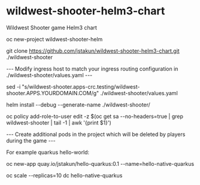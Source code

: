 # wildwest-shooter-helm3-chart
Wildwest Shooter game Helm3 chart

oc new-project wildwest-shooter-helm

git clone https://github.com/jstakun/wildwest-shooter-helm3-chart.git ./wildwest-shooter

--- Modify ingress host to match your ingress routing configuration in ./wildwest-shooter/values.yaml ---

sed -i "s/wildwest-shooter.apps-crc.testing/wildwest-shooter.APPS.YOURDOMAIN.COM/g" ./wildwest-shooter/values.yaml

helm install --debug --generate-name ./wildwest-shooter/

oc policy add-role-to-user edit -z $(oc get sa --no-headers=true | grep wildwest-shooter | tail -1 | awk '{print $1}')

--- Create additional pods in the project which will be deleted by players during the game ---

For example quarkus hello-world:

oc new-app quay.io/jstakun/hello-quarkus:0.1 --name=hello-native-quarkus

oc scale --replicas=10 dc hello-native-quarkus
